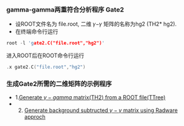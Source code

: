 

### gamma-gamma两重符合分析程序 Gate2

- 设ROOT文件名为 file.root, 二维 𝛾−𝛾 矩阵的名称为hg2 (TH2* hg2).
- 在终端命令行运行
```cpp
root -l 'gate2.C("file.root","hg2")'
```
进入ROOT后在ROOT命令行运行
```cpp
.x gate2.C("file.root","hg2")
```
### 生成Gate2所需的二维矩阵的示例程序
- 1.[Generate $\gamma-gamma$ matrix(TH2) from a ROOT file(TTree)]()
- 2. [Generate background subtructed $\gamma-\gamma$ matrix using Radware approch]()


